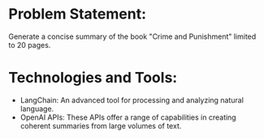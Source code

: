 # Problem Statement:
Generate a concise summary of the book "Crime and Punishment" limited to 20 pages.

# Technologies and Tools:
- LangChain: An advanced tool for processing and analyzing natural language. 
- OpenAI APIs: These APIs offer a range of capabilities in creating
coherent summaries from large volumes of text.
